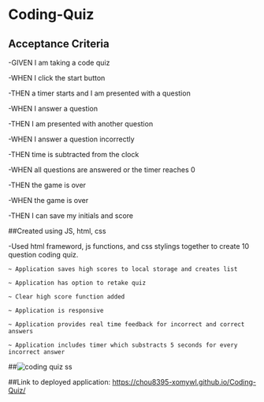 # Coding-Quiz

## Acceptance Criteria 

-GIVEN I am taking a code quiz

-WHEN I click the start button

-THEN a timer starts and I am presented with a question

-WHEN I answer a question

-THEN I am presented with another question

-WHEN I answer a question incorrectly

-THEN time is subtracted from the clock

-WHEN all questions are answered or the timer reaches 0

-THEN the game is over

-WHEN the game is over

-THEN I can save my initials and score

##Created using JS, html, css

-Used html frameword, js functions, and css stylings together to create 10 question coding quiz.
  
    ~ Application saves high scores to local storage and creates list
    
    ~ Application has option to retake quiz
    
    ~ Clear high score function added 
    
    ~ Application is responsive 
    
    ~ Application provides real time feedback for incorrect and correct answers
    
    ~ Application includes timer which substracts 5 seconds for every incorrect answer
    
##![coding quiz ss](https://user-images.githubusercontent.com/100788562/175190094-9f0eff39-9fb6-421e-9efb-edd6cb4aa149.jpg)

##Link to deployed application: https://chou8395-xomywl.github.io/Coding-Quiz/

